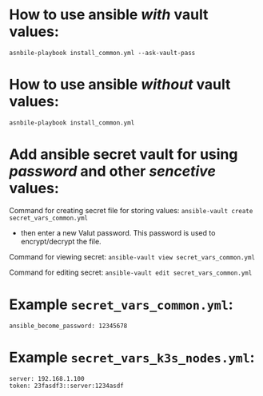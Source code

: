 # How to use ansible _with_ vault values:

`asnbile-playbook install_common.yml --ask-vault-pass`

# How to use ansible _without_ vault values:

`asnbile-playbook install_common.yml`

# Add ansible secret vault for using _password_ and other _sencetive_ values:

Command for creating secret file for storing values:
`ansible-vault create secret_vars_common.yml`

-   then enter a new Valut password. This password is used to encrypt/decrypt the file.

Command for viewing secret:
`ansible-vault view secret_vars_common.yml`

Command for editing secret:
`ansible-vault edit secret_vars_common.yml`

# Example `secret_vars_common.yml`:

```
ansible_become_password: 12345678
```

# Example `secret_vars_k3s_nodes.yml`:

```
server: 192.168.1.100
token: 23fasdf3::server:1234asdf
```
